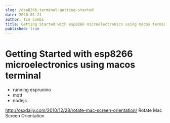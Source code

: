 ```yaml
---
slug: /esp8266-terminal-getting-started
date: 2020-01-21
author: Tim Combs
title: Getting Started with esp8266 microelectronics using macos terminal
published: true
---
```


# Getting Started with esp8266 microelectronics using macos terminal

- running esprunino
- mqtt
- nodejs

http://osxdaily.com/2010/12/28/rotate-mac-screen-orientation/
Rotate Mac Screen Orientation
